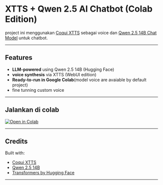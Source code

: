 # XTTS + Qwen 2.5 AI Chatbot (Colab Edition)

project ini menggunakan [Coqui XTTS](https://github.com/coqui-ai/TTS) sebagai voice dan [Qwen 2.5 14B Chat Model](https://huggingface.co/Qwen) untuk chatbot.

---

## Features

- **LLM-powered** using Qwen 2.5 14B (Hugging Face)
- **voice synthesis** via XTTS (WebUI edition)
- **Ready-to-run in Google Colab**(model voice are avaiable by default project)
- fine tunning custom voice
---

## Jalankan di colab

[![Open in Colab](https://colab.research.google.com/assets/colab-badge.svg)](https://colab.research.google.com/github/CloneTerial/ChatVoice/blob/main/ChatVoice.ipynb)

---

## Credits

Built with:
- [Coqui XTTS](https://github.com/coqui-ai/TTS)
- [Qwen 2.5 14B](https://huggingface.co/Qwen)
- [Transformers by Hugging Face](https://huggingface.co/transformers)

---
